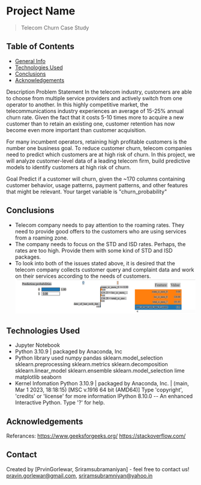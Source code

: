 # Project Name
> Telecom Churn Case Study



## Table of Contents
* [General Info](#general-information)
* [Technologies Used](#technologies-used)
* [Conclusions](#conclusions)
* [Acknowledgements](#acknowledgements)

<!-- You can include any other section that is pertinent to your problem -->

Description
Problem Statement
In the telecom industry, customers are able to choose from multiple service providers and actively switch from one operator to another. In this highly competitive market, the telecommunications industry experiences an average of 15-25% annual churn rate. Given the fact that it costs 5-10 times more to acquire a new customer than to retain an existing one, customer retention has now become even more important than customer acquisition.

For many incumbent operators, retaining high profitable customers is the number one business goal. To reduce customer churn, telecom companies need to predict which customers are at high risk of churn. In this project, we will analyze customer-level data of a leading telecom firm, build predictive models to identify customers at high risk of churn.


Goal
Predict if a customer will churn, given the ~170 columns containing customer behavior, usage patterns, payment patterns, and other features that might be relevant. Your target variable is "churn_probability"


<!-- You don't have to answer all the questions - just the ones relevant to your project. -->

## Conclusions

* Telecom company needs to pay attention to the roaming rates. They need to provide good offers to the customers who are using services from a roaming zone.
* The company needs to focus on the STD and ISD rates. Perhaps, the rates are too high. Provide them with some kind of STD and ISD packages.
* To look into both of the issues stated above, it is desired that the telecom company collects customer query and complaint data and work on their services according to the needs of customers.
![Alt text](image.png)

<!-- You don't have to answer all the questions - just the ones relevant to your project. -->


## Technologies Used
- Jupyter Notebook
- Python 3.10.9 | packaged by Anaconda, Inc
- Python library used
    numpy
    pandas
    sklearn.model_selection
    sklearn.preprocessing
    sklearn.metrics
    sklearn.decomposition
    sklearn.linear_model
    sklearn.ensemble
    sklearn.model_selection
    lime
    matplotlib
    seaborn
- Kernel Infomation
Python 3.10.9 | packaged by Anaconda, Inc. | (main, Mar  1 2023, 18:18:15) [MSC v.1916 64 bit (AMD64)]
Type 'copyright', 'credits' or 'license' for more information
IPython 8.10.0 -- An enhanced Interactive Python. Type '?' for help. 


<!-- As the libraries versions keep on changing, it is recommended to mention the version of library used in this project -->

## Acknowledgements
Referances:
https://www.geeksforgeeks.org/
https://stackoverflow.com/



## Contact
Created by [PrvinGorlewar, Sriramsubramaniyan] - feel free to contact us! pravin.gorlewar@gmail.com, sriramsubramniyan@yahoo.in


<!-- Optional -->
<!-- ## License -->
<!-- This project is open source and available under the [... License](). -->

<!-- You don't have to include all sections - just the one's relevant to your project -->